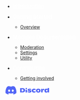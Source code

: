 -   <a href="#/documentation.md" title="Introduction" style="color: white; font-size: larger; font-weight: bolder">Introduction</a>

-   <a href="#" onclick="return false;" title="Getting Started" style="color: white; font-size: larger; font-weight: bolder">Getting Started</a>

    -   [Overview](gettingstarted.md "Overview")

-   <a href="#" onclick="return false;" title="Commands & Features" style="color: white; font-size: larger; font-weight: bolder">Modules Documentation</a>

    -   [Moderation](Commands_Features/moderation.md "Moderation")
    -   [Settings](Commands_Features/modules.md "Settings")
    -   [Utility](Commands_Features/utility.md "Utility")


-   <a href="#" onclick="return false;" title="Contributing" style="color: white; font-size: larger; font-weight: bolder">Contributing</a>

    -   [Getting involved](Contributing/gettinginvolved.md "Getting involved")

[<img src="./Media/Discord-logo.png" alt="Join our Discord server" width="140">](Support/support.md "Support")
